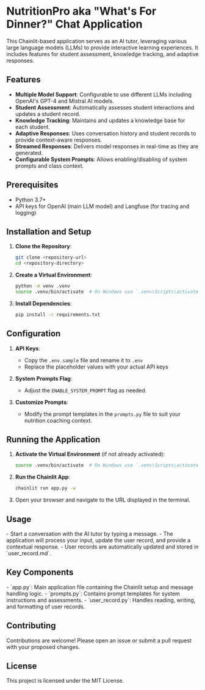 # NutritionPro aka "What's For Dinner?" Chat Application

<NEED TO UPDATE>

This Chainlit-based application serves as an AI tutor, leveraging various large language models (LLMs) to provide interactive learning experiences. It includes features for student assessment, knowledge tracking, and adaptive responses.

## Features

<NEED TO UPDATE>

- **Multiple Model Support**: Configurable to use different LLMs including OpenAI's GPT-4 and Mistral AI models.
- **Student Assessment**: Automatically assesses student interactions and updates a student record.
- **Knowledge Tracking**: Maintains and updates a knowledge base for each student.
- **Adaptive Responses**: Uses conversation history and student records to provide context-aware responses.
- **Streamed Responses**: Delivers model responses in real-time as they are generated.
- **Configurable System Prompts**: Allows enabling/disabling of system prompts and class context.

## Prerequisites

- Python 3.7+
- API keys for OpenAI (main LLM model) and Langfuse (for tracing and logging)

## Installation and Setup

1. **Clone the Repository**:
   ```sh
   git clone <repository-url>
   cd <repository-directory>
   ```

2. **Create a Virtual Environment**:
   ```sh
   python -m venv .venv
   source .venv/bin/activate  # On Windows use `.venv\Scripts\activate`
   ```

3. **Install Dependencies**:
   ```sh
   pip install -r requirements.txt
   ```

## Configuration

1. **API Keys**: 
   - Copy the `.env.sample` file and rename it to `.env`
   - Replace the placeholder values with your actual API keys

2. **System Prompts Flag**:
   - Adjust the `ENABLE_SYSTEM_PROMPT` flag as needed.

3. **Customize Prompts**:
   - Modify the prompt templates in the `prompts.py` file to suit your nutrition coaching context.

## Running the Application

1. **Activate the Virtual Environment** (if not already activated):
   ```sh
   source .venv/bin/activate  # On Windows use `.venv\Scripts\activate`
   ```

2. **Run the Chainlit App**:
   ```sh
   chainlit run app.py -w
   ```

3. Open your browser and navigate to the URL displayed in the terminal.

## Usage

<NEED TO UPDATE>
- Start a conversation with the AI tutor by typing a message.
- The application will process your input, update the user record, and provide a contextual response.
- User records are automatically updated and stored in `user_record.md`.

## Key Components

<NEED TO UPDATE>
- `app.py`: Main application file containing the Chainlit setup and message handling logic.
- `prompts.py`: Contains prompt templates for system instructions and assessments.
- `user_record.py`: Handles reading, writing, and formatting of user records.

## Contributing

Contributions are welcome! Please open an issue or submit a pull request with your proposed changes.

## License

This project is licensed under the MIT License.